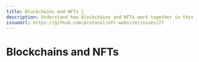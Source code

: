 ```yaml
---
title: Blockchains and NFTs 🚧
description: Understand how blockchains and NFTs work together in this developer-focused guide.
issueUrl: https://github.com/protocol/nft-website/issues/27
---
```

 # Blockchains and NFTs

<ContentStatus />